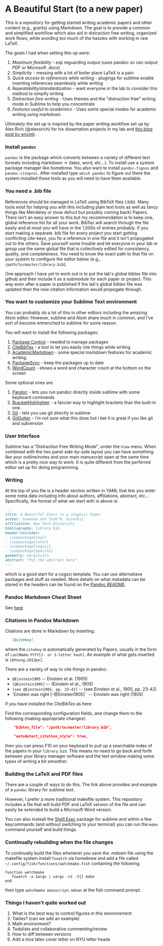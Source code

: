 

# A Beautiful Start (to a new paper)

This is a repository for getting started writing academic papers and other content (e.g., grants) using Markdown.  The goal is to provide a common and simplified workflow which also aid in distraction free writing, organized work flows, while avoiding too much of the hassles with working in raw LaTeX.

The goals I had when setting this up were:

1. *Maximum flexibility* -  esp reguarding output (uses pandoc so can output PDF or Microsoft .docx)
1. *Simplicity* - messing with a lot of boiler place LaTeX is a pain
1. *Quick access to references while writing* - plugings for sublime enable inserting references seamlessly while writing 
1. *Repeatability/standardization* - want everyone in the lab to consider this method to simpify writing
1. *Distraction free writing* - Uses themes and the "distraction free" writing mode in Sublime to help you concentrate
1. *Features useful to academics* - Uses some special modes for academic writing using markdown.

Ultimately the set up is inspired by the paper writing workflow set up by Alex Rich (@alexsrich) for his dissertation projects in my lab and [this blog post by ericmlj](http://www.ericmjl.com/blog/2016/6/22/tooling-up-for-plain-text-academic-writing-in-markdown/).


### Install `pandoc`

`pandoc` is the package which converts between a variety of different text formats including markdown -> (latex, word, etc...).  To install use a system package manager like homebrew.  You also want to install `pandoc-fignos` and `pandoc-citeproc`.  After installed type `which pandoc` to figure out there the system installed these tools as you will need to have them available.

### You need a .bib file

References should be managed in LaTeX using BibTeX files (.bib).  Many tools exist for helping you with this including plain text tools as well as fancy things like Mendeley or (now defuct but possibly coming back) Papers.  There isn't an easy answer to this but my recommendation is to keep one, global reference list for all your work.  BibTex will search through the file easily and at most you will have in the 1,000s of entries probably.  If you start making a separate .bib file for every project you start getting conflicting cite-keys, you fix a reference in one file and it isn't propogated out to the others.  Save yourself some trouble and let everyone in your lab or group use the same global file that is collectively edited for consistency, quality, and completeness.  You need to know the exact path to that file on your system to configure the editor below (e.g., `/path/to/master/library.bib`).

One approach I have yet to work out is to put the lab's global bibtex file into github and then include it as a submodule for each paper or project.
This way even after a paper is published if the lab's global bibtex file was updated then the new citation information would propogate through.

### You want to customize your Sublime Text environment

You can probably do a lot of this in other editors including the amazing Atom editor.  However, sublime and Atom share much in common, and I've sort of become entrenched to sublime for some reason.

You will want to install the following packages:

1. [Package Control](https://packagecontrol.io/installation) - needed to manage packages
1. [CiteBibTex](https://packagecontrol.io/packages/CiteBibtex) - a tool to let you easily cite things while writing
1. [AcademicMarkdown](https://packagecontrol.io/packages/AcademicMarkdown) - some special markdown features for academic writing.
1. [PackageSync](https://packagecontrol.io/packages/PackageSync) - keep the packages up to date
1. [WordCount](https://packagecontrol.io/packages/WordCount) - shows a word and character count at the bottom on the screen

Some optional ones are:
1. [Pandoc](https://packagecontrol.io/packages/Pandoc) - lets you run pandoc directly inside sublime with some keyboard commands
1. [BracketHighlighter](https://packagecontrol.io/packages/BracketHighlighter) - a fancier way to highlight brackets than the built-in one.
1. [Git](https://packagecontrol.io/packages/Git) - lets you use git directly in sublime
1. [GitGutter](https://packagecontrol.io/packages/GitGutter) - i'm not sure what this does but i bet it is great if you like git and subversion



### User Interface

Sublime has a "Distraction Free Writing Mode", under the `View` menu.  When combined with the two panel side-by-side layout you can have something like your outline/notes and your main manuscript open at the same time which is a pretty nice way to work.  It is quite different from the perferred editor set up for doing programming.

### Writing

At the top of you file is a header section written in YAML that lets you enter some meta data including info about authors, affiliations, abstract, etc...
Specifically, the format of what we start with is above is:

```markdown
---
title: A Beautiful Start to a (CogSci) Paper
author: Someone and Todd M. Gureckis
affiliation: New York University
bibliography: library.bib
header-includes:
- \usepackage{soul}
- \usepackage{color}
- \usepackage{cogsci}
- \usepackage{apacite}
geometry: margin=1in
abstract: "Put the abstract here"
---
```

which is a good start for a cogsci template.  You can use alternatiave packages and stuff as needed.  More details on what metadata can be stored in the headers can be found on the [Pandoc README](http://pandoc.org/README.html).

### Pandoc Markdown Cheat Sheet

See [here](https://github.com/dsanson/Pandoc.tmbundle/blob/master/Support/doc/cheatsheet.markdown)

### Citations in Pandox Markdown

Citations are done in Markdown by inserting:

```markdown
   [@citekey]
```

where the `citekey` is automatically generated by Papers, usually in the form of `LastName:YYYY[2- or 3-letter hash]`. An example of what gets inserted is `[@Young:2013px]`. 

There are a variety of way to cite things in pandoc:

- `@Einstein1905` -- Einstein et al. (1905)
- `[@Einstein1905]` -- (Einstein et al., 1905)
- `[see @Einstein1905, pp. 23-42]` -- (see Einstein et al., 1905, pp. 23-42)
- `Einstein was right [-@Einstein1905]`` -- Einstein was right (1905)

If you have installed the *CiteBibTex* as here:

Find the corresponding configuration fields, and change them to the following (making appropriate changes):

```json
    "bibtex_file": "/path/to/master/library.bib",
```
```json
    "autodetect_citation_style": true,
```

then you can press F10 on your keyboard to pull up a searchable index of the papers in your `library.bib`.  This means no need to go back and forth between your library manager software and the text window making some types of writing a bit smoother.


### Building the LaTeX and PDF files

There are a couple of ways to do this.  The link above provides and example of a `pandoc` library for sublime text.  

However, I prefer a more traditional makefile system.  This repository includes a file that will build PDF and LaTeX version of the file and can easily be extended to build a Microsoft Word version.

You can also insteall the [Shell Exec](https://packagecontrol.io/packages/Shell%20Exec) package for sublime and within a few keycommands (and without switching to your terminal) you can run the `make` command yourself and build things.


### Continually rebuilding when the file changes

To continually build the files whenever you save the .mdown file using the makefile system install `fswatch` via homebrew and add a file called `~/.config/fish/functions/watchmake.fish`
containing the following:
```
function watchmake
   fswatch -o $argv | xargs -n1 -I{} make
end
```

then type `watchmake manuscript.mdown` at the fish command prompt.


### Things I haven't quite worked out

1. What is the best way to control figures in this environement
1. Tables? (can we add an example)
1. Math environment?
1. Todolists and collaborative commenting/review
1. How to diff between versions
1. Add a nice latex cover letter on NYU letter heads
